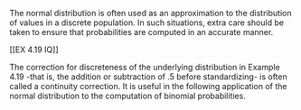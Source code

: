The normal distribution is often used as an approximation to the distribution of values in a discrete population. 
In such situations, extra care should be taken to ensure that probabilities are computed in an accurate manner.

[[EX 4.19 IQ]]

The correction for discreteness of the underlying distribution in Example 4.19 -that is, the addition or subtraction of .5 before standardizing- is often called a continuity correction. 
It is useful in the following application of the normal distribution to the computation of binomial probabilities.